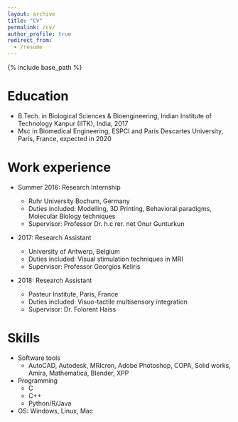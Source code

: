 ```yaml
---
layout: archive
title: "CV"
permalink: /cv/
author_profile: true
redirect_from:
  - /resume
---
```


{% include base_path %}

Education
======
* B.Tech. in Biological Sciences & Bioengineering, Indian Institute of Technology Kanpur (IITK), India, 2017
* Msc in Biomedical Engineering, ESPCI and Paris Descartes University, Paris, France, expected in 2020


Work experience
======
* Summer 2016: Research Internship
  * Ruhr University Bochum, Germany
  * Duties included: Modelling, 3D Printing, Behavioral paradigms, Molecular Biology techniques
  * Supervisor: Professor Dr. h.c rer. net Onur Gunturkun

* 2017: Research Assistant
  * University of Antwerp, Belgium
  * Duties included: Visual stimulation techniques in MRI
  * Supervisor: Professor Georgios Keliris
  
* 2018: Research Assistant
  * Pasteur Institute, Paris, France
  * Duties included: Visuo-tactile multisensory integration 
  * Supervisor: Dr. Folorent Haiss
  
Skills
======
* Software tools
  * AutoCAD, Autodesk, MRIcron, Adobe Photoshop, COPA, Solid works, Amira, Mathematica, Blender, XPP
* Programming
  * C
  * C++
  * Python/R/Java
* OS: Windows, Linux, Mac


